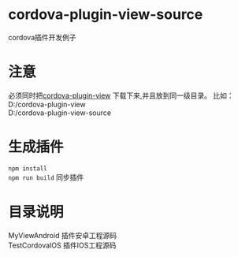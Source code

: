 # cordova-plugin-view-source
cordova插件开发例子  

# 注意
必须同时把[cordova-plugin-view](https://github.com/longting/cordova-plugin-view) 下载下来,并且放到同一级目录。
比如：
D:/cordova-plugin-view  
D:/cordova-plugin-view-source  

# 生成插件
`npm install`  
`npm run build`  同步插件

# 目录说明
MyViewAndroid 插件安卓工程源码  
TestCordovaIOS 插件IOS工程源码  
